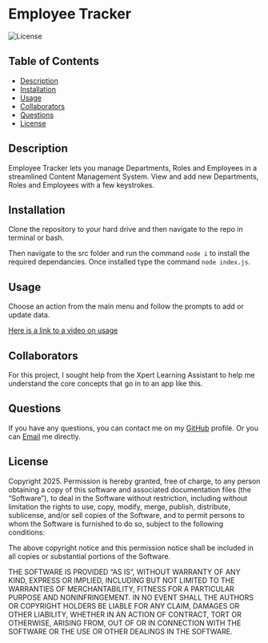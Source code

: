 # Employee Tracker

![License](https://img.shields.io/badge/License-MIT-yellow.svg)

## Table of Contents

- [Description](#description)
- [Installation](#installation)
- [Usage](#usage)
- [Collaborators](#collaborators)
- [Questions](#questions)
- [License](#license)

## Description

Employee Tracker lets you manage Departments, Roles and Employees in a streamlined Content Management System. View and add new Departments, Roles and Employees with a few keystrokes.

## Installation

Clone the repository to your hard drive and then navigate to the repo in terminal or bash.

Then navigate to the src folder and run the command `node i` to install the required dependancies. Once installed type the command `node index.js`.

## Usage

Choose an action from the main menu and follow the prompts to add or update data.

[Here is a link to a video on usage ](https://www.youtube.com/watch?v=RshoUxVKg_M)

## Collaborators

For this project, I sought help from the Xpert Learning Assistant to help me understand the core concepts that go in to an app like this.

## Questions

If you have any questions, you can contact me on my [GitHub](https://github.com/rasersharpe) profile.
Or you can [Email](mailto:jay.bhatt@me.com) me directly.

## License

Copyright 2025.
Permission is hereby granted, free of charge, to any person
obtaining a copy of this software and associated documentation
files (the “Software”), to deal in the Software without
restriction, including without limitation the rights to use,
copy, modify, merge, publish, distribute, sublicense, and/or
sell copies of the Software, and to permit persons to whom
the Software is furnished to do so, subject to the following
conditions:

The above copyright notice and this permission notice shall be
included in all copies or substantial portions of the Software.

THE SOFTWARE IS PROVIDED “AS IS”, WITHOUT WARRANTY OF ANY KIND,
EXPRESS OR IMPLIED, INCLUDING BUT NOT LIMITED TO THE WARRANTIES
OF MERCHANTABILITY, FITNESS FOR A PARTICULAR PURPOSE AND
NONINFRINGEMENT. IN NO EVENT SHALL THE AUTHORS OR COPYRIGHT
HOLDERS BE LIABLE FOR ANY CLAIM, DAMAGES OR OTHER LIABILITY,
WHETHER IN AN ACTION OF CONTRACT, TORT OR OTHERWISE, ARISING
FROM, OUT OF OR IN CONNECTION WITH THE SOFTWARE OR THE USE OR
OTHER DEALINGS IN THE SOFTWARE.
